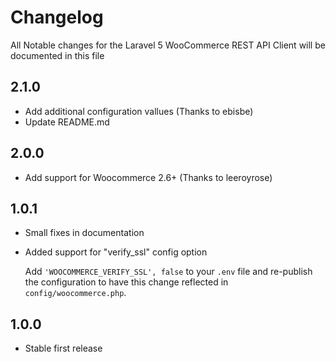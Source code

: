 # Changelog

All Notable changes for the Laravel 5 WooCommerce REST API Client  will be documented in this file

## 2.1.0
- Add additional configuration vallues (Thanks to ebisbe)
- Update README.md

## 2.0.0
- Add support for Woocommerce 2.6+ (Thanks to leeroyrose)

## 1.0.1
- Small fixes in documentation
- Added support for "verify_ssl" config option

  Add `'WOOCOMMERCE_VERIFY_SSL', false` to your `.env` file and re-publish the configuration to have this change reflected in `config/woocommerce.php`.

## 1.0.0
- Stable first release

